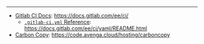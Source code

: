 ---
- [Gitlab CI Docs](https://docs.gitlab.com/ee/ci/): https://docs.gitlab.com/ee/ci/
  - [`.gitlab-ci.yml` Reference](https://docs.gitlab.com/ee/ci/yaml/README.html): https://docs.gitlab.com/ee/ci/yaml/README.html 
- [Carbon Copy](https://code.avenga.cloud/hosting/carboncopy): https://code.avenga.cloud/hosting/carboncopy
